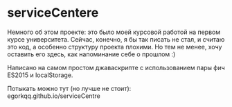 # serviceCentere
Немного об этом проeкте: это было моей курсовой работой на первом курсе университета. Сейчас, конечно, я бы так писать не стал, и считаю это код, а особенно структуру проекта плохими.
Но тем не менее, хочу оставить его здесь, как напоминание себе о прошлом :)

Написано на самом простом джаваскрипте с использованием пары фич ES2015 и localStorage.

Потыкать можно тут (но лучше не стоит): egorkqq.github.io/serviceCentre
